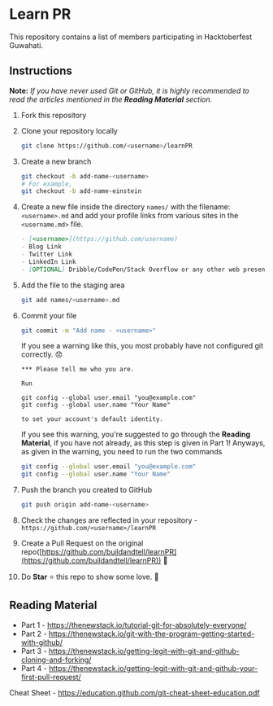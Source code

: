 # Learn PR
This repository contains a list of members participating in Hacktoberfest Guwahati.

## Instructions

**Note:** _If you have never used Git or GitHub, it is highly recommended to read the articles mentioned in the **Reading Material** section._

1. Fork this repository
2. Clone your repository locally
   ```sh
   git clone https://github.com/<username>/learnPR
   ```
3. Create a new branch
   ```sh
   git checkout -b add-name-<username>
   # For example,
   git checkout -b add-name-einstein
   ```
4. Create a new file inside the directory `names/` with the filename: `<username>.md` and add your profile links from various sites in the `<username.md>` file.
   ```md
   - [<username>](https://github.com/username)
   - Blog Link
   - Twitter Link
   - LinkedIn Link
   - [OPTIONAL] Dribble/CodePen/Stack Overflow or any other web presence
   ```
5. Add the file to the staging area
   ```sh
   git add names/<username>.md
   ```
6. Commit your file
   ```sh
   git commit -m "Add name - <username>"
   ```

   If you see a warning like this, you most probably have not configured git correctly. 😞
   ```
   *** Please tell me who you are.

   Run

   git config --global user.email "you@example.com"
   git config --global user.name "Your Name"

   to set your account's default identity.
   ```
   If you see this warning, you're suggested to go through the **Reading Material**, if you have not already, as this step is given in Part 1! Anyways, as given in the warning, you need to run the two commands
   ```sh
   git config --global user.email "you@example.com"
   git config --global user.name "Your Name"
   ```


7. Push the branch you created to GitHub
   ```sh
   git push origin add-name-<username>
   ```
7. Check the changes are reflected in your repository - `https://github.com/<username>/learnPR`
8. Create a Pull Request on the original repo([https://github.com/buildandtell/learnPR](https://github.com/buildandtell/learnPR)) 🚀
9. Do **Star** ⭐ this repo to show some love. 🤩


## Reading Material

- Part 1 - https://thenewstack.io/tutorial-git-for-absolutely-everyone/
- Part 2 - https://thenewstack.io/git-with-the-program-getting-started-with-github/
- Part 3 - https://thenewstack.io/getting-legit-with-git-and-github-cloning-and-forking/
- Part 4 - https://thenewstack.io/getting-legit-with-git-and-github-your-first-pull-request/

Cheat Sheet - https://education.github.com/git-cheat-sheet-education.pdf
